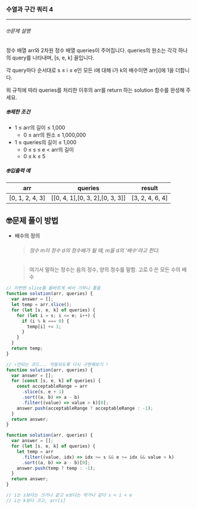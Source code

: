 ### 수열과 구간 쿼리 4

---

###### 🤓문제 설명

정수 배열 arr와 2차원 정수 배열 queries이 주어집니다. queries의 원소는 각각 하나의 query를 나타내며, [s, e, k] 꼴입니다.

각 query마다 순서대로 s ≤ i ≤ e인 모든 i에 대해 i가 k의 배수이면 arr[i]에 1을 더합니다.

위 규칙에 따라 queries를 처리한 이후의 arr를 return 하는 solution 함수를 완성해 주세요.

##### 🤓제한 조건

- 1 ≤ arr의 길이 ≤ 1,000
  - 0 ≤ arr의 원소 ≤ 1,000,000
- 1 ≤ queries의 길이 ≤ 1,000
  - 0 ≤ s ≤ e < arr의 길이
  - 0 ≤ k ≤ 5

##### 🤓입출력 예

| arr             | queries                         | result          |
| --------------- | ------------------------------- | --------------- |
| [0, 1, 2, 4, 3] | [[0, 4, 1],[0, 3, 2],[0, 3, 3]] | [3, 2, 4, 6, 4] |

## 🤓문제 풀이 방법

- 배수의 정의

  > ###### 정수 m이 정수 d의 정수배가 될 때, m을 d의 '배수'라고 한다.

  > 여기서 말하는 정수는 음의 정수, 양의 정수를 말함. 고로 0 은 모든 수의 배수

```javascript
// 이번엔 slice를 올바르게 써서 기부니 좋음
function solution(arr, queries) {
  var answer = [];
  let temp = arr.slice();
  for (let [s, e, k] of queries) {
    for (let i = s; i <= e; i++) {
      if (i % k === 0) {
        temp[i] += 1;
      }
    }
  }
  return temp;
}
```

```javascript
// ↑안되는 코드... 작동되도록 다시 구현해보기 !
function solution(arr, queries) {
  var answer = [];
  for (const [s, e, k] of queries) {
    const acceptableRange = arr
      .slice(s, e + 1)
      .sort((a, b) => a - b)
      .filter((value) => value > k)[0];
    answer.push(acceptableRange ? acceptableRange : -1);
  }
  return answer;
}
```

```javascript
function solution(arr, queries) {
  var answer = [];
  for (let [s, e, k] of queries) {
    let temp = arr
      .filter((value, idx) => idx >= s && e >= idx && value > k)
      .sort((a, b) => a - b)[0];
    answer.push(temp ? temp : -1);
  }
  return answer;
}

// i는 s보다는 크거나 같고 e보다는 작거나 같다 s < i < e
// i는 k보다 크고, arr[i]
```
